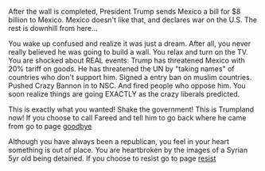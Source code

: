 After the wall is completed, President Trump sends Mexico a bill for $8 billion to Mexico.
Mexico doesn't like that, and declares war on the U.S.
The rest is downhill from here...

You wake up confused and realize it was just a dream. After all, you never really believed he was going to build a wall.
 You relax and turn on the TV.
You are shocked about REAL events:
Trump has threatened Mexico with 20% tariff on goods. 
He has threatened the UN by "taking names" of countries who don't support him. 
Signed a entry ban on muslim countries. 
Pushed Crazy Bannon in to NSC. And fired people who oppose him.
You soon realize things are going EXACTLY as the crazy liberals predicted.

This is exactly what you wanted! Shake the government! This is Trumpland now!
		If you choose to call Fareed and tell him to go back where he came from go to page [goodbye](./goodbye/goodbye.md)

Although you have always been a republican, you feel in your heart something is out of place. You are heartbroken by the images of a Syrian 5yr old being detained.
		If you choose to resist go to page [resist](./resist/resist.md)